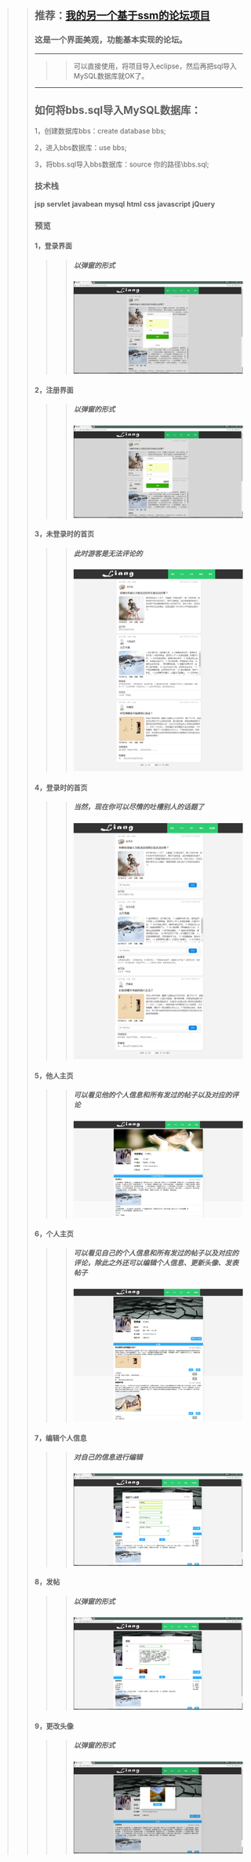 >>## 推荐：[我的另一个基于ssm的论坛项目](https://github.com/maliangnansheng/BBS_SSM)
>>### 这是一个界面美观，功能基本实现的论坛。
>>---
>>>> 可以直接使用，将项目导入eclipse，然后再把sql导入MySQL数据库就OK了。
>>---
>>## 如何将bbs.sql导入MySQL数据库：
>>1，创建数据库bbs：create database bbs;
>>
>>2，进入bbs数据库：use bbs;
>>
>>3，将bbs.sql导入bbs数据库：source 你的路径\bbs.sql;
>>### 技术栈
>>**jsp** **servlet** **javabean** **mysql** **html** **css** **javascript** **jQuery**
>>### 预览
>>#### 1，登录界面
>>>>##### 以弹窗的形式
>>>>![image](https://github.com/ML123456/BBS/blob/master/waber/%E7%99%BB%E5%BD%95.png)
>>#### 2，注册界面
>>>>##### 以弹窗的形式
>>>>![image](https://github.com/ML123456/BBS/blob/master/waber/%E6%B3%A8%E5%86%8C.png)
>>#### 3，未登录时的首页
>>>>##### 此时游客是无法评论的
>>>>![image](https://github.com/ML123456/BBS/blob/master/waber/%E6%9C%AA%E7%99%BB%E5%BD%95%E9%A6%96%E9%A1%B5.png)
>>#### 4，登录时的首页
>>>>##### 当然，现在你可以尽情的吐槽别人的话题了
>>>>![image](https://github.com/ML123456/BBS/blob/master/waber/%E7%99%BB%E5%BD%95%E9%A6%96%E9%A1%B5.png)
>>#### 5，他人主页
>>>>##### 可以看见他的个人信息和所有发过的帖子以及对应的评论
>>>>![image](https://github.com/ML123456/BBS/blob/master/waber/%E4%BB%96%E4%BA%BA%E4%B8%AD%E5%BF%83.png)
>>#### 6，个人主页
>>>>##### 可以看见自己的个人信息和所有发过的帖子以及对应的评论，除此之外还可以编辑个人信息、更新头像、发表帖子
>>>>![image](https://github.com/ML123456/BBS/blob/master/waber/%E4%B8%AA%E4%BA%BA%E4%B8%BB%E9%A1%B5.png)
>>#### 7，编辑个人信息
>>>>##### 对自己的信息进行编辑
>>>>![image](https://github.com/ML123456/BBS/blob/master/waber/%E7%BC%96%E8%BE%91%E4%B8%AA%E4%BA%BA%E4%BF%A1%E6%81%AF.png)
>>#### 8，发帖
>>>>##### 以弹窗的形式
>>>>![image](https://github.com/ML123456/BBS/blob/master/waber/%E5%8F%91%E5%B8%96.png)
>>#### 9，更改头像
>>>>##### 以弹窗的形式
>>>>![image](https://github.com/ML123456/BBS/blob/master/waber/%E6%9B%B4%E6%8D%A2%E5%A4%B4%E5%83%8F.png)
